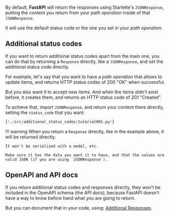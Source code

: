 By default, **FastAPI** will return the responses using Starlette's `JSONResponse`, putting the content you return from your *path operation* inside of that `JSONResponse`.

It will use the default status code or the one you set in your *path operation*.

## Additional status codes

If you want to return additional status codes apart from the main one, you can do that by returning a `Response` directly, like a `JSONResponse`, and set the additional status code directly.

For example, let's say that you want to have a *path operation* that allows to update items, and returns HTTP status codes of 200 "OK" when successful.

But you also want it to accept new items. And when the items didn't exist before, it creates them, and returns an HTTP status code of 201 "Created".

To achieve that, import `JSONResponse`, and return your content there directly, setting the `status_code` that you want:

```Python hl_lines="2 20"
{!./src/additional_status_codes/tutorial001.py!}
```

!!! warning
    When you return a `Response` directly, like in the example above, it will be returned directly.

    It won't be serialized with a model, etc.
    
    Make sure it has the data you want it to have, and that the values are valid JSON (if you are using `JSONResponse`).

## OpenAPI and API docs

If you return additional status codes and responses directly, they won't be included in the OpenAPI schema (the API docs), because FastAPI doesn't have a way to know before hand what you are going to return.

But you can document that in your code, using: <a href="https://fastapi.tiangolo.com/tutorial/additional-responses/" target="_blank">Additional Responses</a>.